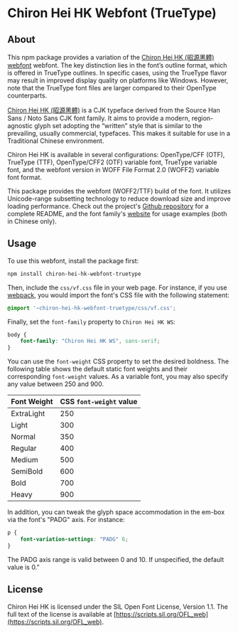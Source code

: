 Chiron Hei HK Webfont (TrueType)
================================

## About

This npm package provides a variation of
the [Chiron Hei HK (昭源黑體) webfont](https://www.npmjs.com/package/chiron-hei-hk-webfont) webfont. The key
distinction lies in the font’s outline format, which is offered in TrueType outlines. In specific cases, using the
TrueType flavor may result in improved display quality on platforms like Windows. However, note that the TrueType
font files are larger compared to their OpenType counterparts.

[Chiron Hei HK (昭源黑體)](https://github.com/chiron-fonts/chiron-hei-hk) is a CJK typeface derived from the Source Han
Sans / Noto Sans CJK font family. It aims to provide a
modern, region-agnostic glyph set adopting the “written” style that is similar to the prevailing, usually commercial,
typefaces. This makes it suitable for use in a Traditional Chinese environment.

Chiron Hei HK is available in several configurations: OpenType/CFF (OTF), TrueType (TTF), OpenType/CFF2 (OTF) variable
font, TrueType variable font, and the webfont version in WOFF File Format 2.0 (WOFF2) variable font format.

This package provides the webfont (WOFF2/TTF) build of the font. It utilizes Unicode-range subsetting technology to
reduce
download size and improve loading performance. Check out the
project's [Github repository](https://github.com/chiron-fonts/chiron-hei-hk) for a complete README, and the font
family's [website](https://chiron-fonts.github.io) for usage examples (both in Chinese only).

## Usage

To use this webfont, install the package first:

```bash
npm install chiron-hei-hk-webfont-truetype
```

Then, include the `css/vf.css` file in your web page. For instance, if you use [webpack](https://webpack.js.org/), you
would import the font's CSS file with the following statement:

```css
@import '~chiron-hei-hk-webfont-truetype/css/vf.css';
```

Finally, set the `font-family` property to `Chiron Hei HK WS`:

```css
body {
    font-family: "Chiron Hei HK WS", sans-serif;
}
```

You can use the `font-weight` CSS property to set the desired boldness. The following table shows the default static
font weights and their corresponding `font-weight` values. As a variable font, you may also specify any value between
250 and 900.

| Font Weight | CSS `font-weight` value |
|-------------|-------------------------|
| ExtraLight  | 250                     |
| Light       | 300                     |
| Normal      | 350                     |
| Regular     | 400                     |
| Medium      | 500                     |
| SemiBold    | 600                     |
| Bold        | 700                     |
| Heavy       | 900                     |

In addition, you can tweak the glyph space accommodation in the em-box via the font's "PADG" axis. For instance:

```css
p {
    font-variation-settings: "PADG" 6;
}
```

The PADG axis range is valid between 0 and 10. If unspecified, the default value is 0.”

## License

Chiron Hei HK is licensed under the SIL Open Font License, Version 1.1. The full text of the license is available
at [https://scripts.sil.org/OFL_web](https://scripts.sil.org/OFL_web).
